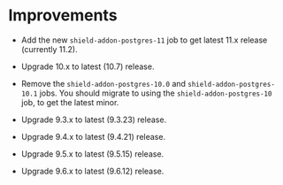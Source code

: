 # Improvements

- Add the new `shield-addon-postgres-11` job to get latest 11.x
  release (currently 11.2).

- Upgrade 10.x to latest (10.7) release.

- Remove the `shield-addon-postgres-10.0` and
  `shield-addon-postgres-10.1` jobs.  You should migrate to using
  the `shield-addon-postgres-10` job, to get the latest minor.

- Upgrade 9.3.x to latest (9.3.23) release.

- Upgrade 9.4.x to latest (9.4.21) release.

- Upgrade 9.5.x to latest (9.5.15) release.

- Upgrade 9.6.x to latest (9.6.12) release.
